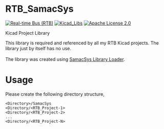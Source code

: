 # RTB_SamacSys
[![Real-time Bus (RTB)](https://img.shields.io/badge/RTB_Project-FF6699)](https://www.rtb4dcc.de)
[![Kicad_Libs](https://img.shields.io/badge/Kicad_Libs-29C7FF)](https://github.com/git4dcc/RTB_SamacSys)
[![Apache License 2.0](https://img.shields.io/badge/license-Apache%20License%202.0-lightgray)](https://www.apache.org/licenses/LICENSE-2.0)

Kicad Project Library

This library is required and referenced by all my RTB Kicad projects. The library just by itself has no use.<br><br>
The library was created using [SamacSys Library Loader](https://www.samacsys.com/).

# Usage
Please create the following directory structure,

```
<Directory>/SamacSys
<Directory/<RTB_Project-1>
<Directory/<RTB_Project-2>
...
<Directory/<RTB_Project-N>
```
